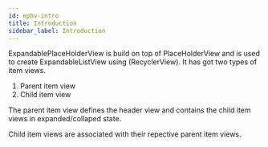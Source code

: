 ```yaml
---
id: ephv-intro
title: Introduction
sidebar_label: Introduction
---
```


ExpandablePlaceHolderView is build on top of PlaceHolderView and is used to create ExpandableListView using (RecyclerView). It has got two types of item views.
1. Parent item view
2. Child item view

The parent item view defines the header view and contains the child item views in expanded/collaped state.

Child item views are associated with their repective parent item views.